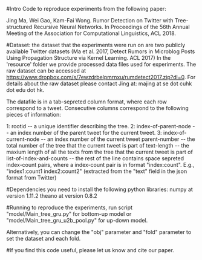 #Intro Code to reproduce experiments from the following paper:

Jing Ma, Wei Gao, Kam-Fai Wong. Rumor Detection on Twitter with Tree-structured Recursive Neural Networks. In Proceedings of the
56th Annual Meeting of the Association for Computational Linguistics, ACL 2018.

#Dataset: the dataset that the experiments were run on are two publicly available Twitter datasets (Ma et al. 2017, Detect Rumors in Microblog Posts Using Propagation Structure via Kernel Learning. ACL 2017) In the 'resource' folder we provide processed data files used for experiments. The raw dataset can be accessed at https://www.dropbox.com/s/7ewzdrbelpmrnxu/rumdetect2017.zip?dl=0. For details about the raw dataset please contact Jing at: majing at se dot cuhk dot edu dot hk.

The datafile is in a tab-sepreted column format, where each row correspond to a tweet. Consecutive columns correspond to the following pieces of information:

1: rootid -- a unique identifier describing the tree.
2: index-of-parent-node -- an index number of the parent tweet for the current tweet.
3: index-of-current-node -- an index number of the current tweet
parent-number -- the total number of the tree that the current tweet is part of
text-length -- the maxium length of all the texts from the tree that the current tweet is part of 
list-of-index-and-counts -- the rest of the line contains space sepreted index-count pairs, where a index-count pair is in format "index:count". E.g., "index1:count1 index2:count2" (extracted from the "text" field in the json format from Twitter)

#Dependencies you need to install the following python libraries:
numpy at version 1.11.2
theano at version 0.8.2

#Running to reproduce the experiments, run script "model/Main_tree_gru.py" for bottom-up model or "model/Main_tree_gru_u2b_pool.py" for up-down model.

Alternatively, you can change the "obj" parameter and "fold" parameter to set the dataset and each fold.

#If you find this code useful, please let us know and cite our paper.

